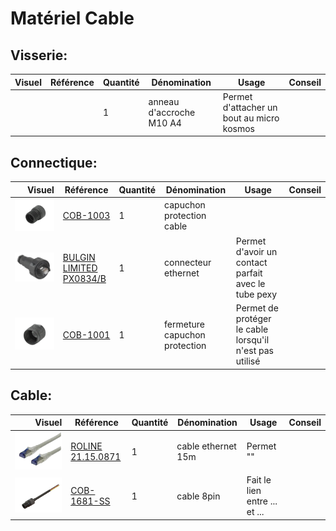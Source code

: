 # Matériel Cable

## Visserie:
| Visuel | Référence | Quantité | Dénomination | Usage | Conseil |
|-------:|-----------|----------|--------------------------|-----------------------------------------|----------|
|        |           |         1| anneau d'accroche M10 A4 |Permet d'attacher un bout au micro kosmos |          |



## Connectique:
| Visuel | Référence | Quantité | Dénomination | Usage | Conseil |
|-------:|-----------|----------|--------------------------|-----------------------------------------|----------|
|![dummy cap](pictures/equipments/cable/dummy_cap.PNG)        |[COB-1003](https://www.bluetrailengineering.com/product-page/cobalt-series-dummy-cap)          |         1|capuchon protection cable       |                    |          |Permet de protéger le cable lorsqu'il n'est pas utilisé 
|![ethernet renforcé](pictures/equipments/cable/connecteur_ethernet.PNG)   |[BULGIN LIMITED PX0834/B](https://fr.farnell.com/bulgin/px0834-b/connecteur-precable-rj45/dp/9667733?st=bulgin%20px0834/b)           |         1| connecteur ethernet          |Permet d'avoir un contact parfait avec le tube pexy|          |
|![locking sleeve](pictures/equipments/cable/locking_sleeve.PNG)        |[COB-1001](https://www.bluetrailengineering.com/product-page/low-profile-locking-sleeve)          |         1|fermeture capuchon protection       |Permet de protéger le cable lorsqu'il n'est pas utilisé                         |          |


## Cable:
| Visuel | Référence | Quantité | Dénomination | Usage | Conseil |
|-------:|-----------|----------|--------------------------|-----------------------------------------|----------|
|![cable_ethernet](pictures/equipments/cable/cable_ethernet.PNG)   |[ROLINE 	21.15.0871](https://fr.farnell.com/roline/21-15-0871/cordon-de-brassage-rj45-m-m-30m/dp/3003054?ost=21.15.0871)         |         1| cable ethernet 15m         |Permet ""   |          |
|![cable_8pin](pictures/equipments/cable/8pin_cable.png)        |[COB-1681-SS](https://rov-expert.fr/blue-trail-engineering/525-cobalt-8-pin-male-connector-on-1-meter-cable-single-ended.html)          |         1|cable 8pin      | Fait le lien entre ... et ...                        |          |

